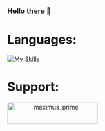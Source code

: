 ### Hello there 👋

# Languages:
[![My Skills](https://skillicons.dev/icons?i=html,css,js,py,lua&theme=light)](https://skillicons.dev)

# Support:
<p align="center"><a align="center" href="https://ko-fi.com/maximus_prime"> <img align="left" src="https://cdn.ko-fi.com/cdn/kofi3.png?v=3" height="50" width="210" alt="maximus_prime" /></a></p><br><br>
